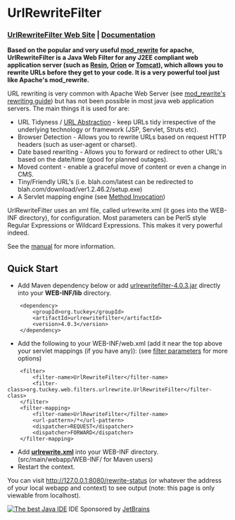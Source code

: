 # UrlRewriteFilter #

### [UrlRewriteFilter Web Site](http://www.tuckey.org/urlrewrite/) | [Documentation](http://urlrewritefilter.googlecode.com/svn/trunk/src/doc/manual/4.0/index.html) ###


**Based on the popular and very useful [mod\_rewrite](http://httpd.apache.org/docs-2.0/mod/mod_rewrite.html) for apache, UrlRewriteFilter is a Java Web Filter for any J2EE compliant web application server (such as [Resin](http://caucho.com), [Orion](http://www.orionserver.com/) or [Tomcat](http://tomcat.apache.org/)), which allows you to rewrite URLs before they get to your code. It is a very powerful tool just like Apache's mod\_rewrite.**

URL rewriting is very common with Apache Web Server (see [mod\_rewrite's rewriting guide](http://httpd.apache.org/docs-2.0/misc/rewriteguide.html)) but has not been possible in most java web application servers. The main things it is used for are:

  * URL Tidyness / [URL Abstraction](http://urlrewritefilter.googlecode.com/svn/trunk/src/doc/manual/4.0/guide.html#urlabs) - keep URLs tidy irrespective of the underlying technology or framework (JSP, Servlet, Struts etc).
  * Browser Detection - Allows you to rewrite URLs based on request HTTP headers (such as user-agent or charset).
  * Date based rewriting - Allows you to forward or redirect to other URL's based on the date/time (good for planned outages).
  * Moved content - enable a graceful move of content or even a change in CMS.
  * Tiny/Friendly URL's (i.e. blah.com/latest can be redirected to blah.com/download/ver1.2.46.2/setup.exe)
  * A Servlet mapping engine (see [Method Invocation](http://urlrewritefilter.googlecode.com/svn/trunk/src/doc/manual/4.0/guide.html#method))


UrlRewriteFilter uses an xml file, called urlrewrite.xml (it goes into the WEB-INF directory), for configuration.  Most parameters can be Perl5 style Regular Expressions or Wildcard Expressions. This makes it very powerful indeed.

See the [manual](http://urlrewritefilter.googlecode.com/svn/trunk/src/doc/manual/4.0/index.html) for more information.


## Quick Start ##

  * Add Maven dependency below or add <a href='http://urlrewritefilter.googlecode.com/files/urlrewritefilter-4.0.3.jar'>urlrewritefilter-4.0.3.jar</a> directly into your <b>WEB-INF/lib</b> directory.
```
    <dependency>
        <groupId>org.tuckey</groupId>
        <artifactId>urlrewritefilter</artifactId>
        <version>4.0.3</version>
    </dependency>
```
  * Add the following to your WEB-INF/web.xml (add it near the top above your servlet mappings (if you have any)): (see <a href='#filterparams'>filter parameters</a> for more options)
```
    <filter>
        <filter-name>UrlRewriteFilter</filter-name>
        <filter-class>org.tuckey.web.filters.urlrewrite.UrlRewriteFilter</filter-class>
    </filter>
    <filter-mapping>
        <filter-name>UrlRewriteFilter</filter-name>
        <url-pattern>/*</url-pattern>
        <dispatcher>REQUEST</dispatcher>
        <dispatcher>FORWARD</dispatcher>
    </filter-mapping>
```
  * Add <b><a href='http://urlrewritefilter.googlecode.com/svn/trunk/src/doc/manual/4.0/urlrewrite.xml'>urlrewrite.xml</a></b> into your WEB-INF directory. (src/main/webapp/WEB-INF/ for Maven users)
  * Restart the context.

You can visit http://127.0.0.1:8080/rewrite-status (or whatever the address of your local webapp and context) to see output (note: this page is only viewable from localhost).


<a href='http://www.jetbrains.com/idea/'><img src='http://www.jetbrains.com/img/logo_bw.gif' alt='The best Java IDE' border='0' /></a> IDE Sponsored by [JetBrains](http://www.jetbrains.com/)